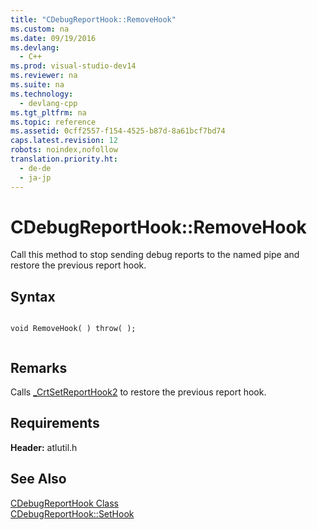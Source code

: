 ```yaml
---
title: "CDebugReportHook::RemoveHook"
ms.custom: na
ms.date: 09/19/2016
ms.devlang: 
  - C++
ms.prod: visual-studio-dev14
ms.reviewer: na
ms.suite: na
ms.technology: 
  - devlang-cpp
ms.tgt_pltfrm: na
ms.topic: reference
ms.assetid: 0cff2557-f154-4525-b87d-8a61bcf7bd74
caps.latest.revision: 12
robots: noindex,nofollow
translation.priority.ht: 
  - de-de
  - ja-jp
---
```

# CDebugReportHook::RemoveHook
Call this method to stop sending debug reports to the named pipe and restore the previous report hook.  
  
## Syntax  
  
```  
  
void RemoveHook( ) throw( );  
  
```  
  
## Remarks  
 Calls [_CrtSetReportHook2](../vs140/_CrtSetReportHook2--_CrtSetReportHookW2.md) to restore the previous report hook.  
  
## Requirements  
 **Header:** atlutil.h  
  
## See Also  
 [CDebugReportHook Class](../vs140/CDebugReportHook-Class.md)   
 [CDebugReportHook::SetHook](../vs140/CDebugReportHook--SetHook.md)